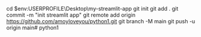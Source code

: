 cd $env:USERPROFILE\Desktop\my-streamlit-app
git init
git add .
git commit -m "init streamlit app"
git remote add origin https://github.com/amoyloveyou/python1.git
git branch -M main
git push -u origin main# python1
